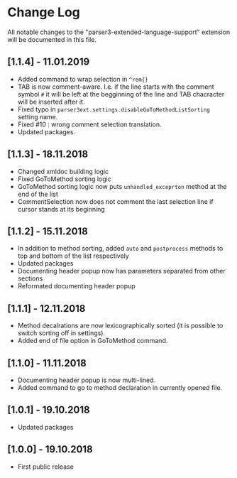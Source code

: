 # Change Log
All notable changes to the "parser3-extended-language-support" extension will be documented in this file.

## [1.1.4] - 11.01.2019

- Added command to wrap selection in `^rem{}`
- TAB is now comment-aware. I.e. if the line starts with the comment symbol `#` it will be left at the begginning of the line and TAB chacracter will be inserted after it.
- Fixed typo in `parser3ext.settings.disableGoToMethodListSorting` setting name.
- Fixed #10 : wrong comment selection translation.
- Updated packages.

## [1.1.3] - 18.11.2018

- Changed xmldoc building logic
- Fixed GoToMethod sorting logic
- GoToMethod sorting logic now puts `unhandled_exceprton` method at the end of the list
- CommentSelection now does not comment the last selection line if cursor stands at its beginning

## [1.1.2] - 15.11.2018

- In addition to method sorting, added `auto` and `postprocess` methods to top and bottom of the list respectively
- Updated packages
- Documenting header popup now has parameters separated from other sections
- Reformated documenting header popup

## [1.1.1] - 12.11.2018

- Method decalrations are now lexicographically sorted (it is possible to switch sorting off in settings).
- Added end of file option in GoToMethod command.

## [1.1.0] - 11.11.2018

- Documenting header popup is now multi-lined.
- Added command to go to method declaration in currently opened file.

## [1.0.1] - 19.10.2018
- Updated packages

## [1.0.0] - 19.10.2018
- First public release